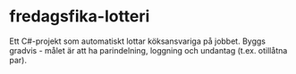 # fredagsfika-lotteri

Ett C#-projekt som automatiskt lottar köksansvariga på jobbet. 
Byggs gradvis - målet är att ha parindelning, loggning och undantag (t.ex. otillåtna par).
